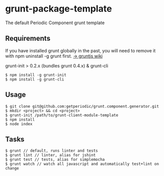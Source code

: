 # grunt-package-template

The default Periodic Component grunt template

## Requirements

If you have installed grunt globally in the past, you will need to remove it with npm uninstall -g grunt first. [→ gruntjs wiki](https://github.com/gruntjs/grunt/wiki/Getting-started)

grunt-init > 0.2.x (bundles grunt 0.4.x) & grunt-cli

    $ npm install -g grunt-init
    $ npm install -g grunt-cli

## Usage

    $ git clone git@github.com:getperiodic/grunt.component.generator.git
    $ mkdir <project> && cd <project>
    $ grunt-init /path/to/grunt-client-module-template
    $ npm install
    $ node index

## Tasks

    $ grunt // default, runs linter and tests
    $ grunt lint // linter, alias for jshint
    $ grunt test // tests, alias for simplemocha
    $ grunt watch // watch all javascript and automatically test+lint on change

